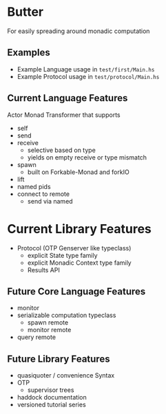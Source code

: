 # Butter
For easily spreading around monadic computation
## Examples
- Example Language usage in `test/first/Main.hs`
- Example Protocol usage in `test/protocol/Main.hs`
## Current Language Features
Actor Monad Transformer that supports
- self
- send
- receive
  - selective based on type
  - yields on empty receive or type mismatch
- spawn
  - built on Forkable-Monad and forkIO
- lift
- named pids
- connect to remote
  - send via named

# Current Library Features
- Protocol (OTP Genserver like typeclass)
  - explicit State type family
  - explicit Monadic Context type family
  - Results API
  
## Future Core Language Features
- monitor
- serializable computation typeclass
  - spawn remote
  - monitor remote
- query remote

## Future Library Features
- quasiquoter / convenience Syntax
- OTP
  - supervisor trees
- haddock documentation
- versioned tutorial series
